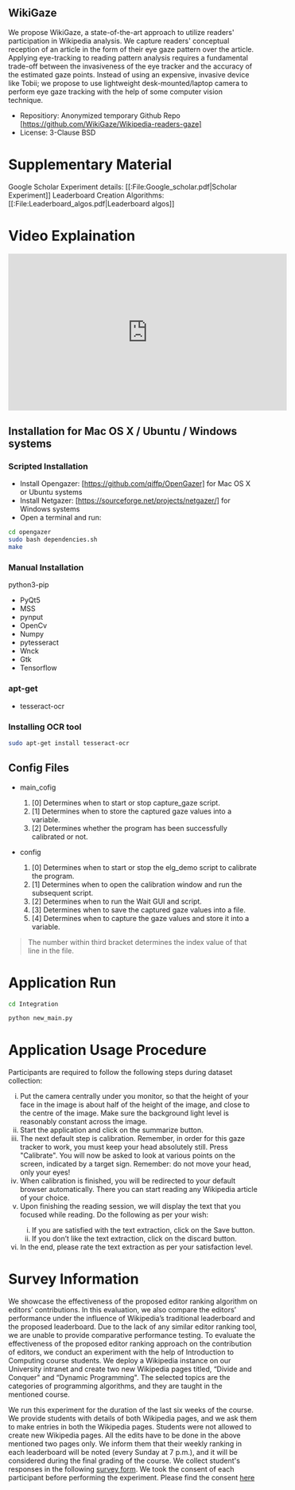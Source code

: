 ## WikiGaze

We propose WikiGaze, a state-of-the-art approach to utilize readers' participation in Wikipedia analysis. We capture readers' conceptual reception of an article in the form of their eye gaze pattern over the article. Applying eye-tracking to reading pattern analysis requires a fundamental trade-off between the invasiveness of the eye tracker and the accuracy of the estimated gaze points. Instead of using an expensive, invasive device like Tobii; we propose to use lightweight desk-mounted/laptop camera to perform eye gaze tracking with the help of some computer vision technique.

* Repositiory: Anonymized temporary Github Repo [https://github.com/WikiGaze/Wikipedia-readers-gaze] 
* License: 3-Clause BSD
# Supplementary Material

Google Scholar Experiment details: [[:File:Google_scholar.pdf|Scholar Experiment]] 
Leaderboard Creation Algorithms: [[:File:Leaderboard_algos.pdf|Leaderboard algos]]  

# Video Explaination

<iframe width="560" height="315" src="https://youtube.com/embed/AtimebDAfJ0" frameborder="0" allow="autoplay; encrypted-media" allowfullscreen></iframe>

## Installation for Mac OS X / Ubuntu / Windows systems

### Scripted Installation
* Install Opengazer: [https://github.com/qiffp/OpenGazer] for Mac OS X or Ubuntu systems
* Install Netgazer: [https://sourceforge.net/projects/netgazer/] for Windows systems
* Open a terminal and run:
```bash
cd opengazer
sudo bash dependencies.sh
make
```

### Manual Installation 
python3-pip

* PyQt5
* MSS
* pynput
* OpenCv
* Numpy
* pytesseract
* Wnck
* Gtk
* Tensorflow

### apt-get

* tesseract-ocr

### Installing OCR tool

```bash
sudo apt-get install tesseract-ocr
```
## Config Files

* main_cofig
    1. [0] Determines when to start or stop capture_gaze script.
    1. [1] Determines when to store the captured gaze values into a variable.
    1. [2] Determines whether the program has been successfully calibrated or not.

* config
    1. [0] Determines when to start or stop the elg_demo script to calibrate the program.
    1. [1] Determines when to open the calibration window and run the subsequent script.
    1. [2] Determines when to run the Wait GUI and script.
    1. [3] Determines when to save the captured gaze values into a file.
    1. [4] Determines when to capture the gaze values and store it into a variable.

> The number within third bracket determines the index value of that line in the file.

# Application Run

```bash
cd Integration

python new_main.py
```

# Application Usage Procedure
Participants are required to follow the following steps during dataset collection:

<ol style="list-style-type:lower-roman">
  <li>Put the camera centrally under you monitor, so that the height of your face in the image is about half of the height of the image, and close to the centre of the image. Make sure the background light level is reasonably constant across the image.</li>
  <li>Start the application and click on the summarize button.</li>
  <li>The next default step is calibration. Remember, in order for this gaze tracker to work, you must keep your head absolutely still. Press "Calibrate". You will now be asked to look at various points on the screen, indicated by a target sign. Remember: do not move your head, only your eyes!</li>
  <li>When calibration is finished, you will be redirected to your default browser automatically. There you can start reading any Wikipedia article of your choice.</li>
  <li>Upon finishing the reading session, we will display the text that you focused while reading. Do the following as per your wish:</li>
    <ol style="list-style-type:lower-roman">
    <li>If you are satisfied with the text extraction, click on the Save button.</li>
    <li>If you don’t like the text extraction, click on the discard button.</li>
    </ol>
  <li>In the end, please rate the text extraction as per your satisfaction level.</li>  
</ol>

# Survey Information
We showcase the effectiveness of the proposed editor ranking algorithm on editors’ contributions. In this evaluation, we also compare the editors’ performance under the influence of Wikipedia’s traditional leaderboard and the proposed leaderboard. Due to the lack of any similar editor ranking tool, we are unable
to provide comparative performance testing.
To evaluate the effectiveness of the proposed editor ranking approach on the contribution of editors, we conduct an experiment with the help of Introduction to Computing course students. We deploy a Wikipedia instance on our University intranet and create two new Wikipedia pages titled, “Divide and Conquer" and “Dynamic Programming". The selected topics are the categories of programming algorithms, and they are taught in the mentioned course.

We run this experiment for the duration of the last six weeks of the course. We provide students with details of both Wikipedia pages, and we ask them to make entries in both the Wikipedia pages. Students were not allowed to create new Wikipedia pages. All the edits have to be done in the above mentioned two pages only. We inform them that their weekly ranking in each leaderboard will be noted (every Sunday at 7 p.m.), and it will be considered during the final grading of
the course. We collect student's responses in the following [survey form](https://drive.google.com/file/d/1GXxvSfc02GvL4I7EkmqSjUMxDHaki_kn/view?usp=sharing). We took the consent of each participant before performing the experiment. Please find the consent [here](https://drive.google.com/file/d/1cAF9Uqr43lynVuvJMteodbJdDOo3Tri0/view?usp=sharing)
